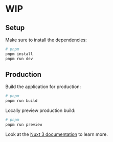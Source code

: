# WIP

## Setup

Make sure to install the dependencies:

```bash
# pnpm
pnpm install
pnpm run dev
```


## Production

Build the application for production:

```bash
# pnpm
pnpm run build
```

Locally preview production build:

```bash
# pnpm
pnpm run preview
```


Look at the [Nuxt 3 documentation](https://nuxt.com/docs/getting-started/introduction) to learn more.
